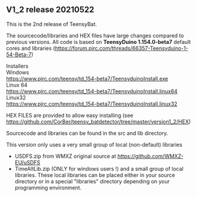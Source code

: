 <h2>V1_2 release 20210522</h2>

This is the 2nd release of TeensyBat.
    
The sourcecode/libraries and HEX files have large changes compared to previous versions. 
All code is based on <b>TeensyDuino 1.154.0-beta7</b> default cores and libraries (https://forum.pjrc.com/threads/66357-Teensyduino-1-54-Beta-7)

Installers<br>
Windows<br>
https://www.pjrc.com/teensy/td_154-beta7/TeensyduinoInstall.exe<br>
Linux 64<br>
https://www.pjrc.com/teensy/td_154-beta7/TeensyduinoInstall.linux64<br>
Linux32<br>
https://www.pjrc.com/teensy/td_154-beta7/TeensyduinoInstall.linux32<br>


HEX FILES are provided to allow easy installing (see https://github.com/CorBer/teensy_batdetector/tree/master/version1_2/HEX)

Sourcecode and libraries can be found in the src and lib directory.

This version only uses a very small group of local (non-default) libraries
- USDFS.zip from WMXZ original source at https://github.com/WMXZ-EU/uSDFS
- TimeAltLib.zip (ONLY for windows users !)
and a small group of local libraries. These local libraries can be placed either in your source directory
or in a special "libraries" directory depending on your programming environment.


    
    
    
    
    
